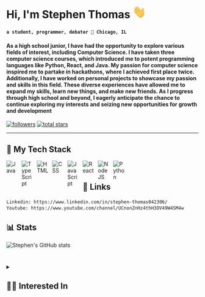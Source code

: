 <div align="left">
<h1 align="left">Hi, I'm Stephen Thomas <img width="35" src="https://github.com/1999AZZAR/1999AZZAR/blob/main/resources/img/waving.gif"></h1>

**`a student, programmer, debater 📍 Chicago, IL`**

<h4 align="left">As a high school junior, I have had the opportunity to explore various fields of interest, including Computer Science. I have taken three computer science courses, which introduced me to potent programming languages like Python, React, and Java. My passion for computer science inspired me to partake in hackathons, where I achieved first place twice. Additionally, I have worked on personal projects to showcase my passion and skills in this field. These diverse experiences have allowed me to expand my skills, learn new things, and make new friends. As I progress through high school and beyond, I eagerly anticipate the chance to continue exploring my interests and seizing new opportunities for growth and development
  
  
  
  </h4>


   <p align="left">
      <a href="https://github.com/ForrestKnight?tab=followers">
         <img alt="followers" title="Follow me on Github" src="https://custom-icon-badges.demolab.com/github/followers/stephenthomas04?color=236ad3&labelColor=1155ba&style=for-the-badge&logo=person-add&label=Follow&logoColor=white"/></a>
      <a href="https://github.com/ForrestKnight?tab=repositories&sort=stargazers">
         <img alt="total stars" title="Total stars on GitHub" src="https://custom-icon-badges.demolab.com/github/stars/stephenthomas04?color=55960c&style=for-the-badge&labelColor=488207&logo=star"/></a>
   </p>

---

## 🧰 My Tech Stack
<div align="left">
<img align="left" alt="Java" width="30px" style="padding-right:10px;" src="https://cdn.jsdelivr.net/gh/devicons/devicon/icons/java/java-original.svg"/>
<img align="left" alt="TypeScript" width="30px" style="padding-right:10px;" src="https://cdn.jsdelivr.net/gh/devicons/devicon/icons/typescript/typescript-plain.svg" />
<img align="left" alt="HTML" width="30px" style="padding-right:10px;" src="https://cdn.jsdelivr.net/gh/devicons/devicon/icons/html5/html5-plain.svg" />
<img align="left" alt="CSS" width="30px" style="padding-right:10px;" src="https://cdn.jsdelivr.net/gh/devicons/devicon/icons/css3/css3-plain.svg" />
<img align="left" alt="JavaScript" width="30px" style="padding-right:10px;" src="https://cdn.jsdelivr.net/gh/devicons/devicon/icons/javascript/javascript-plain.svg" />
<img align="left" alt="React" width="30px" style="padding-right:10px;" src="https://cdn.jsdelivr.net/gh/devicons/devicon/icons/react/react-original.svg" />
<img align="left" alt="NodeJS" width="30px" style="padding-right:10px;" src="https://cdn.jsdelivr.net/gh/devicons/devicon/icons/nodejs/nodejs-original.svg" />
<img align="left" alt="Python" width="30px" style="padding-right:10px;" src="https://cdn.jsdelivr.net/gh/devicons/devicon/icons/python/python-plain.svg" />
<br />


#

## 📝 Links
    Linkedin: https://www.linkedin.com/in/stephen-thomas042306/
    Youtube: https://www.youtube.com/channel/UCnonZnHz4thH3OV49W4SM4w

    
## 📊 Stats

![Stephen's GitHub stats](https://github-readme-stats.vercel.app/api?username=stephenthomas04&show_icons=true&theme=gruvbox)

<!-- ![GitHub Streak](https://streak-stats.demolab.com?user=ForrestKnight&theme=gruvbox&border_radius=4.5) -->

#
  </div>

<details>
 <summary><h2>👨‍💻 Interested In</h2></summary>
    <h4>- Mobile Apps</h4>
    <h4>- Full-Stack Developer</h4>
    <h4>- API's</h4>
    <h4>- Machine Learning</h4>
    <h4>- Artificial Intelligence</h4>
    <h4>- Machine Learning</h4>
    <h4>- Web Development</h4>
